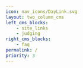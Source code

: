 ```yaml
---
icon: nav_icons/DayLink.svg
layout: two_column_cms
left_cms_blocks:
    - site_links
    - judging
right_cms_blocks:
    - faq
permalink: /
priority: 3
---
```

